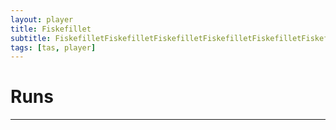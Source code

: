 ```yaml
---
layout: player
title: Fiskefillet
subtitle: FiskefilletFiskefilletFiskefilletFiskefilletFiskefilletFiskefillet
tags: [tas, player]
---
```

# Runs
---
